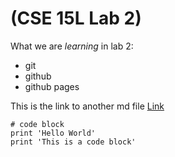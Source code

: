 # (**CSE 15L Lab 2**)
What we are *learning* in lab 2:
- git
- github
- github pages

This is the link to another md file [Link](https://beliang.github.io/cse15l-lab-reports/anotherIndex.html)

```
# code block
print 'Hello World'
print 'This is a code block'
```
